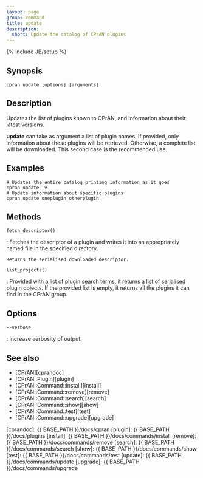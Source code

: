 ```yaml
---
layout: page
group: command
title: update
description:
  short: Update the catalog of CPrAN plugins
---
```

{% include JB/setup %}

## Synopsis

    cpran update [options] [arguments]

## Description

Updates the list of plugins known to CPrAN, and information about their latest
versions.

**update** can take as argument a list of plugin names. If provided, only
information about those plugins will be retrieved. Otherwise, a complete list
will be downloaded. This second case is the recommended use.

## Examples

    # Updates the entire catalog printing information as it goes
    cpran update -v
    # Update information about specific plugins
    cpran update oneplugin otherplugin

## Methods

`fetch_descriptor()`

  : Fetches the descriptor of a plugin and writes it into an appropriately named
    file in the specified directory.

    Returns the serialised downloaded descriptor.

`list_projects()`

  : Provided with a list of plugin search terms, it returns a list of serialised
    plugin objects. If the provided list is empty, it returns all the plugins it
    can find in the CPrAN group.

## Options

`--verbose`

  : Increase verbosity of output.

## See also

* [CPrAN][cprandoc]
* [CPrAN::Plugin][plugin]
* [CPrAN::Command::install][install]
* [CPrAN::Command::remove][remove]
* [CPrAN::Command::search][search]
* [CPrAN::Command::show][show]
* [CPrAN::Command::test][test]
* [CPrAN::Command::upgrade][upgrade]

[cprandoc]: {{ BASE_PATH }}/docs/cpran
[plugin]:   {{ BASE_PATH }}/docs/plugins
[install]:  {{ BASE_PATH }}/docs/commands/install
[remove]:   {{ BASE_PATH }}/docs/commands/remove
[search]:   {{ BASE_PATH }}/docs/commands/search
[show]:     {{ BASE_PATH }}/docs/commands/show
[test]:     {{ BASE_PATH }}/docs/commands/test
[update]:   {{ BASE_PATH }}/docs/commands/update
[upgrade]:  {{ BASE_PATH }}/docs/commands/upgrade
